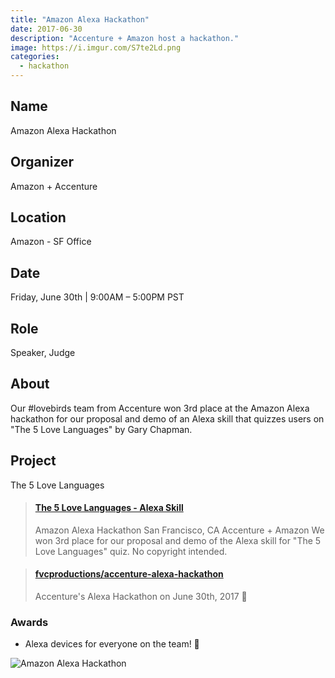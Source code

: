 ```yaml
---
title: "Amazon Alexa Hackathon"
date: 2017-06-30
description: "Accenture + Amazon host a hackathon."
image: https://i.imgur.com/S7te2Ld.png
categories:
  - hackathon
---
```


## Name

Amazon Alexa Hackathon

## Organizer

Amazon + Accenture

## Location

Amazon - SF Office

## Date

Friday, June 30th | 9:00AM – 5:00PM PST

## Role

Speaker, Judge

## About

Our #lovebirds team from Accenture won 3rd place at the Amazon Alexa hackathon for our proposal and demo of an Alexa skill that quizzes users on "The 5 Love Languages" by Gary Chapman.

## Project

The 5 Love Languages

<blockquote class="embedly-card" data-card-controls="0"><h4><a href="https://speakerdeck.com/fvcproductions/the-5-love-languages-alexa-skill">The 5 Love Languages - Alexa Skill</a></h4><p>Amazon Alexa Hackathon San Francisco, CA Accenture + Amazon We won 3rd place for our proposal and demo of the Alexa skill for "The 5 Love Languages" quiz. No copyright intended.</p></blockquote>
<script async src="//cdn.embedly.com/widgets/platform.js" charset="UTF-8"></script>

<blockquote class="embedly-card" data-card-controls="0"><h4><a href="https://github.com/fvcproductions/accenture-alexa-hackathon">fvcproductions/accenture-alexa-hackathon</a></h4><p>Accenture's Alexa Hackathon on June 30th, 2017 🔧</p></blockquote>

### Awards

- Alexa devices for everyone on the team! 🎉

![Amazon Alexa Hackathon](https://i.imgur.com/S7te2Ld.png)
